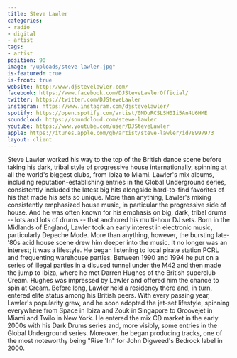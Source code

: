 ```yaml
---
title: Steve Lawler
categories:
- radio
- digital
- artist
tags:
- artist
position: 90
image: "/uploads/steve-lawler.jpg"
is-featured: true
is-front: true
website: http://www.djstevelawler.com/
facebook: https://www.facebook.com/DJSteveLawlerOfficial/
twitter: https://twitter.com/DJSteveLawler
instagram: https://www.instagram.com/djstevelawler/
spotify: https://open.spotify.com/artist/0NDuRCSLSH0Ii5An4U6HME
soundcloud: https://soundcloud.com/steve-lawler
youtube: https://www.youtube.com/user/DJSteveLawler
apple: https://itunes.apple.com/gb/artist/steve-lawler/id78997973
layout: client
---
```


Steve Lawler worked his way to the top of the British dance scene before taking his dark, tribal style of progressive house internationally, spinning at all the world's biggest clubs, from Ibiza to Miami. Lawler's mix albums, including reputation-establishing entries in the Global Underground series, consistently included the latest big hits alongside hard-to-find favorites of his that made his sets so unique. More than anything, Lawler's mixing consistently emphasized house music, in particular the progressive side of house. And he was often known for his emphasis on big, dark, tribal drums -- lots and lots of drums -- that anchored his multi-hour DJ sets. Born in the Midlands of England, Lawler took an early interest in electronic music, particularly Depeche Mode. More than anything, however, the bursting late-'80s acid house scene drew him deeper into the music. It no longer was an interest; it was a lifestyle. He began listening to local pirate station PCRL and frequenting warehouse parties. Between 1990 and 1994 he put on a series of illegal parties in a disused tunnel under the M42 and then made the jump to Ibiza, where he met Darren Hughes of the British superclub Cream. Hughes was impressed by Lawler and offered him the chance to spin at Cream. Before long, Lawler held a residency there and, in turn, entered elite status among his British peers. With every passing year, Lawler's popularity grew, and he soon adopted the jet-set lifestyle, spinning everywhere from Space in Ibiza and Zouk in Singapore to Groovejet in Miami and Twilo in New York. He entered the mix CD market in the early 2000s with his Dark Drums series and, more visibly, some entries in the Global Underground series. Moreover, he began producing tracks, one of the most noteworthy being "Rise 'In" for John Digweed's Bedrock label in 2000.